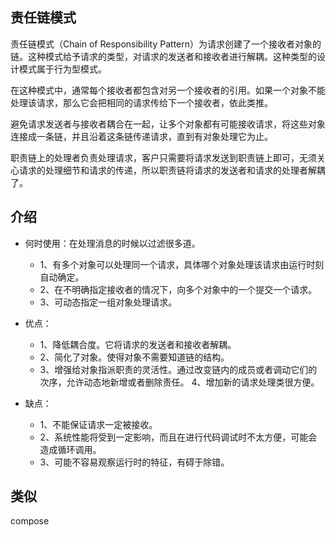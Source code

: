 ## 责任链模式
责任链模式（Chain of Responsibility Pattern）为请求创建了一个接收者对象的链。这种模式给予请求的类型，对请求的发送者和接收者进行解耦。这种类型的设计模式属于行为型模式。

在这种模式中，通常每个接收者都包含对另一个接收者的引用。如果一个对象不能处理该请求，那么它会把相同的请求传给下一个接收者，依此类推。

避免请求发送者与接收者耦合在一起，让多个对象都有可能接收请求，将这些对象连接成一条链，并且沿着这条链传递请求，直到有对象处理它为止。

职责链上的处理者负责处理请求，客户只需要将请求发送到职责链上即可，无须关心请求的处理细节和请求的传递，所以职责链将请求的发送者和请求的处理者解耦了。

## 介绍
- 何时使用：在处理消息的时候以过滤很多道。
  - 1、有多个对象可以处理同一个请求，具体哪个对象处理该请求由运行时刻自动确定。 
  - 2、在不明确指定接收者的情况下，向多个对象中的一个提交一个请求。 
  - 3、可动态指定一组对象处理请求。

- 优点： 
  - 1、降低耦合度。它将请求的发送者和接收者解耦。 
  - 2、简化了对象。使得对象不需要知道链的结构。 
  - 3、增强给对象指派职责的灵活性。通过改变链内的成员或者调动它们的次序，允许动态地新增或者删除责任。 4、增加新的请求处理类很方便。
  
- 缺点： 
  - 1、不能保证请求一定被接收。 
  - 2、系统性能将受到一定影响，而且在进行代码调试时不太方便，可能会造成循环调用。 
  - 3、可能不容易观察运行时的特征，有碍于除错。

## 类似
compose

